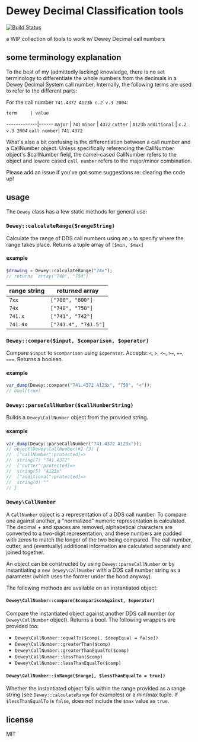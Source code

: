 # Dewey Decimal Classification tools #

[![Build Status](https://travis-ci.org/malantonio/dewey.svg?branch=travis-support)](https://travis-ci.org/malantonio/dewey)

a WIP collection of tools to work w/ Dewey Decimal call numbers

## some terminology explanation ##

To the best of my (admittedly lacking) knowledge, there is no set terminology to differentiate the whole numbers from the decimals in a Dewey Decimal System call number. Internally, the following terms are used to refer to the different parts:

For the call number `741.4372 A123b c.2 v.3 2004`:

    term     | value
-------------|------
`major`      | `741`
`minor`      | `4372`
`cutter`     | `A123b`
`additional` | `c.2 v.3 2004`
`call number`| `741.4372`

What's also a bit confusing is the differentiation between a call number and a CallNumber object. Unless specifically referencing the CallNumber object's $callNumber field, the camel-cased CallNumber refers to the object and lowere cased `call number` refers to the major/minor combination.

Please add an issue if you've got some suggestions re: clearing the code up!

## usage ##

The `Dewey` class has a few static methods for general use:

### `Dewey::calculateRange($rangeString)` ###

Calculate the range of DDS call numbers using an `x` to specify where the range takes place.
Returns a tuple array of `[$min, $max]`

#### example ####

```php
$drawing = Dewey::calculateRange("74x");
// returns `array("740", "750")`
```

range string | returned array
-------------|---------------
`7xx`        | `["700", "800"]`
`74x`        | `["740", "750"]`
`741.x`      | `["741", "742"]`
`741.4x`     | `["741.4", "741.5"]`

### `Dewey::compare($input, $comparison, $operator)` ###

Compare `$input` to `$comparison` using `$operator`. Accepts: `<`, `>`, `<=`, `>=`, `==`, `===`. Returns a boolean.

#### example ####

```php
var_dump(Dewey::compare("741.4372 A123x", "750", "<"));
// bool(true)
```

### `Dewey::parseCallNumber($callNumberString)` ###

Builds a `Dewey\CallNumber` object from the provided string.

#### example ####

```php
var_dump(Dewey::parseCallNumber("741.4372 A123x"));
// object(Dewey\CallNumber)#2 (3) {
//  ["callNumber":protected]=>
//  string(7) "741.4372"
//  ["cutter":protected]=>
//  string(5) "A123x"
//  ["additional":protected]=>
//  string(0) ""
// }
```

### `Dewey\CallNumber` ###

A `CallNumber` object is a representation of a DDS call number. To compare one against another, a "normalized" numeric representation is calculated. The decimal + and spaces are removed, alphabetical characters are converted to a two-digit representation, and these numbers are padded with zeros to match the longer of the two being compared. The call number, cutter, and (eventually) additional information are calculated seperately and joined together.

An object can be constructed by using `Dewey::parseCallNumber` or by instantiating a `new Dewey\CallNumber` with a DDS call number string as a parameter (which uses the former under the hood anyway).

The following methods are available on an instantiated object:

#### `Dewey\CallNumber::compare($comparisonAgainst, $operator)` ####

Compare the instantiated object against another DDS call number (or `Dewey\CallNumber` object). Returns a bool. The following wrappers are provided too:

* `Dewey\CallNumber::equalTo($comp[, $deepEqual = false])`
* `Dewey\CallNumber::greaterThan($comp)`
* `Dewey\CallNumber::greaterThanEqualTo($comp)`
* `Dewey\CallNumber::lessThan($comp)`
* `Dewey\CallNumber::lessThanEqualTo($comp)`

#### `Dewey\CallNumber::inRange($range[, $lessThanEqualTo = true])` ####

Whether the instantiated object falls within the range provided as a range string (see `Dewey::calculateRange` for examples) or a min/max tuple. If `$lessThanEqualTo` is `false`, does not include the `$max` value as `true`.

## license ##

MIT
